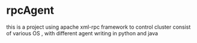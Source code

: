 # rpcAgent
this is a project using apache xml-rpc framework to 
control cluster consist of various OS , with different agent writing
in python and java

